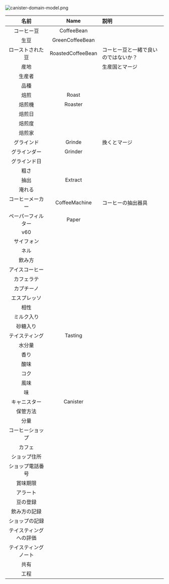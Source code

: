 
![canister-domain-model.png](https://github.com/Reyurnible/Canister/blob/master/wiki-images/canister-domain-model.png)

| 名前  | Name | 説明 |
|:-----:|:----:|:-----|
| コーヒー豆 | CoffeeBean |  |
| 生豆 | GreenCoffeeBean |  |
| ローストされた豆 | RoastedCoffeeBean | コーヒー豆と一緒で良いのではないか？ |
| 産地 |  | 生産国とマージ |
| 生産者 |  |  |
| 品種 |  |  |
| 焙煎 | Roast |  |
| 焙煎機 | Roaster |  |
| 焙煎日 |  |  |
| 焙煎度 |  |  |
| 焙煎家 |  |  |
| グラインド | Grinde | 挽くとマージ |
| グラインダー | Grinder |  |
| グラインド日 |  |  |
| 粗さ |  |  |
| 抽出 | Extract |  |
| 淹れる |  |  |
| コーヒーメーカー | CoffeeMachine | コーヒーの抽出器具 |
| ペーパーフィルター | Paper |  |
| v60 |  |  |
| サイフォン |  |  |
| ネル |  |  |
| 飲み方 |  |  |
| アイスコーヒー |  |  |
| カフェラテ |  |  |
| カプチーノ |  |  |
| エスプレッソ |  |  |
| 相性 |  |  |
| ミルク入り |  |  |
| 砂糖入り |  |  |
| テイスティング | Tasting |  |
| 水分量 |  |  |
| 香り |  |  |
| 酸味 |  |  |
| コク |  |  |
| 風味 |  |  |
| 味 |  |  |
| キャニスター | Canister |  |
| 保管方法 |  |  |
| 分量 |  |  |
| コーヒーショップ |  |  |
| カフェ |  |  |
| ショップ住所 |  |  |
| ショップ電話番号 |  |  |
| 賞味期限 |  |  |
| アラート |  |  |
| 豆の登録 |  |  |
| 飲み方の記録 |  |  |
| ショップの記録 |  |  |
| テイスティングへの評価 |  |  |
| テイスティングノート |  |  |
| 共有 |  |  |
| 工程 |  |  |